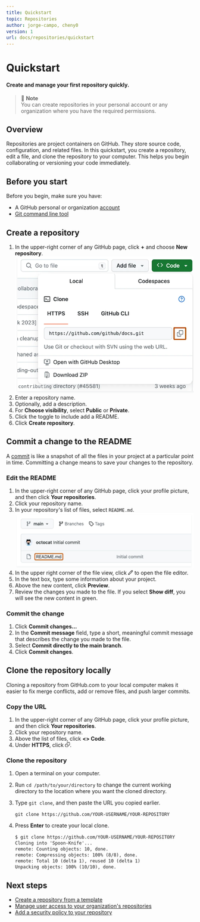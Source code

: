 ```yaml
---
title: Quickstart
topic: Repositories
author: jorge-campo, cheny0
version: 1
url: docs/repositories/quickstart
---
```


<!-- This document is an example for the concept template. It is not a real document and should be used for illustration purposes only. -->

# Quickstart

#### Create and manage your first repository quickly.

> 📒 **Note**  
> You can create repositories in your personal account or any organization where you have the required permissions.

## Overview

Repositories are project containers on GitHub. They store source code, configuration, and related files. In this quickstart, you create a repository, edit a file, and clone the repository to your computer. This helps you begin collaborating or versioning your code immediately.

## Before you start

Before you begin, make sure you have:

- A GitHub personal or organization [account](https://docs.github.com/en/get-started/learning-about-github/types-of-github-accounts)
- [Git command line tool](https://git-scm.com/)

## Create a repository

1. In the upper-right corner of any GitHub page, click **+** and choose **New repository**.  
    ![An image showing the new repository option](./quickstart-example/create-a-repository-step-1.png)
2. Enter a repository name.  
3. Optionally, add a description.  
4. For **Choose visibility**, select **Public** or **Private**.
5. Click the toggle to include add a README.
6. Click **Create repository**.   

## Commit a change to the README

A [commit](https://docs.github.com/en/get-started/learning-about-github/github-glossary#commit) is like a snapshot of all the files in your project at a particular point in time. Committing a change means to save your changes to the repository.

### Edit the README

1. In the upper-right corner of any GitHub page, click your profile picture, and then click **Your repositories**.
2. Click your repository name.
3. In your repository's list of files, select `README.md`.
    ![An image showing the README.md file in the file list](./quickstart-example/edit-the-readme-step-3.png)
4. In the upper right corner of the file view, click ![Edit icon](./quickstart-example/edit-icon.png) to open the file editor.
5. In the text box, type some information about your project.
6. Above the new content, click **Preview**.
7. Review the changes you made to the file. If you select **Show diff**, you will see the new content in green.

### Commit the change

1. Click **Commit changes...**
2. In the **Commit message** field, type a short, meaningful commit message that describes the change you made to the file.
3. Select **Commit directly to the main branch**.
4. Click **Commit changes**.

## Clone the repository locally

Cloning a repository from GitHub.com to your local computer makes it easier to fix merge conflicts, add or remove files, and push larger commits.

### Copy the URL

1. In the upper-right corner of any GitHub page, click your profile picture, and then click **Your repositories**.
2. Click your repository name.
3. Above the list of files, click **<> Code**.
4. Under **HTTPS**, click ![Copy icon](./quickstart-example/copy-icon.png).

### Clone the repository

1. Open a terminal on your computer.
2. Run `cd /path/to/your/directory` to change the current working directory to the location where you want the cloned directory.
3. Type `git clone`, and then paste the URL you copied earlier.

    ```shell
    git clone https://github.com/YOUR-USERNAME/YOUR-REPOSITORY
    ```

4. Press **Enter** to create your local clone.

    ```text
    $ git clone https://github.com/YOUR-USERNAME/YOUR-REPOSITORY
    Cloning into 'Spoon-Knife'...
    remote: Counting objects: 10, done.
    remote: Compressing objects: 100% (8/8), done.
    remote: Total 10 (delta 1), reused 10 (delta 1)
    Unpacking objects: 100% (10/10), done.
    ```

## Next steps

- [Create a repository from a template](https://docs.github.com/en/repositories/creating-and-managing-repositories/creating-a-repository-from-a-template)
- [Manage user access to your organization's repositories](https://docs.github.com/en/organizations/managing-user-access-to-your-organizations-repositories)
- [Add a security policy to your repository](https://docs.github.com/en/code-security/getting-started/adding-a-security-policy-to-your-repository)
